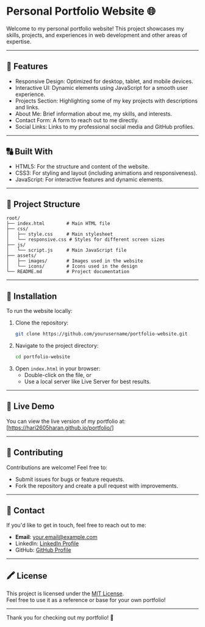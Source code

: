 # Personal Portfolio Website 🌐

Welcome to my personal portfolio website! This project showcases my skills, projects, and experiences in web development and other areas of expertise.

---

## 🚀 Features

- Responsive Design: Optimized for desktop, tablet, and mobile devices.
- Interactive UI: Dynamic elements using JavaScript for a smooth user experience.
- Projects Section: Highlighting some of my key projects with descriptions and links.
- About Me: Brief information about me, my skills, and interests.
- Contact Form: A form to reach out to me directly.
- Social Links: Links to my professional social media and GitHub profiles.

---

## 🔠 Built With

- HTML5: For the structure and content of the website.
- CSS3: For styling and layout (including animations and responsiveness).
- JavaScript: For interactive features and dynamic elements.

---

## 📂 Project Structure

```plaintext
root/
├── index.html        # Main HTML file
├── css/
│   ├── style.css     # Main stylesheet
│   └── responsive.css # Styles for different screen sizes
├── js/
│   └── script.js     # Main JavaScript file
├── assets/
│   ├── images/       # Images used in the website
│   └── icons/        # Icons used in the design
└── README.md         # Project documentation
```

---

## 🔧 Installation

To run the website locally:

1. Clone the repository:
   ```bash
   git clone https://github.com/yourusername/portfolio-website.git
   ```
2. Navigate to the project directory:
   ```bash
   cd portfolio-website
   ```
3. Open `index.html` in your browser:
   - Double-click on the file, or
   - Use a local server like Live Server for best results.

---

## 🌟 Live Demo

You can view the live version of my portfolio at:  
[https://hari2605haran.github.io/portfolio/]

---

## 🤝 Contributing

Contributions are welcome! Feel free to:

- Submit issues for bugs or feature requests.
- Fork the repository and create a pull request with improvements.

---

## 📨 Contact

If you'd like to get in touch, feel free to reach out to me:

- **Email**: your.email@example.com  
- LinkedIn: [LinkedIn Profile]([https://linkedin.com/in/yourprofile](https://www.linkedin.com/in/hariharasudhan-b-ab5039224/))  
- GitHub: [GitHub Profile]([https://github.com/yourusername](https://github.com/Hari2605haran))  

---

## 🖍️ License

This project is licensed under the [MIT License](LICENSE).  
Feel free to use it as a reference or base for your own portfolio!

---

Thank you for checking out my portfolio! 🎉

